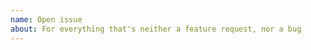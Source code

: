 ```yaml
---
name: Open issue
about: For everything that's neither a feature request, nor a bug
---
```


<!-- Please consider supporting Ferdi!
👉  https://github.com/sponsors/getferdi
👉  https://opencollective.com/getferdi/donate -->
